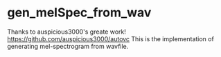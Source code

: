 # gen_melSpec_from_wav
Thanks to auspicious3000's greate work! https://github.com/auspicious3000/autovc This is the implementation of generating mel-spectrogram from wavfile.
